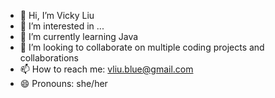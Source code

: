 - 👋 Hi, I’m Vicky Liu
- 👀 I’m interested in ...
- 🌱 I’m currently learning Java
- 💞️ I’m looking to collaborate on multiple coding projects and collaborations
- 📫 How to reach me: vliu.blue@gmail.com
- 😄 Pronouns: she/her

<!---
liltqco/liltqco is a ✨ special ✨ repository because its `README.md` (this file) appears on your GitHub profile.
You can click the Preview link to take a look at your changes.
--->
